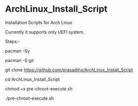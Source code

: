 # ArchLinux_Install_Script

Installation Scripts for Arch Linux 

Currently it supports only UEFI system.

Steps:-

pacman -Sy

pacman -S git

git clone https://github.com/prasadthx/ArchLinux_Install_Script

cd ArchLinux_Install_Script

chmod +x pre-chroot-execute.sh

./pre-chroot-execute.sh
